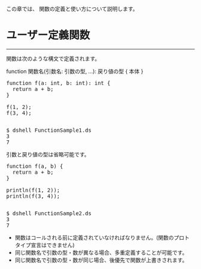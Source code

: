 この章では、 関数の定義と使い方について説明します。  

# ユーザー定義関数
***
関数は次のような構文で定義されます。 

function 関数名(引数名: 引数の型, ...): 戻り値の型 { 本体 }

<pre class="nums:true toolbar:1 plain:true lang:scala highlight:0 decode:true " title="サンプル: FunctionSample1.ds" >
function f(a: int, b: int): int {
  return a + b;
}

f(1, 2);
f(3, 4);

</pre>

<pre class="toolbar:1" title="実行例">
$ dshell FunctionSample1.ds
3
7
</pre>

引数と戻り値の型は省略可能です。  

<pre class="nums:true toolbar:1 plain:true lang:scala highlight:0 decode:true " title="サンプル: FunctionSample2.ds" >
function f(a, b) {
  return a + b;
}

println(f(1, 2));
println(f(3, 4));

</pre>

<pre class="toolbar:1" title="実行例">
$ dshell FunctionSample2.ds
3
7
</pre>

* 関数はコールされる前に定義されていなければなりません。(関数のプロトタイプ宣言はできません) 
* 同じ関数名で引数の型・数が異なる場合、多重定義することが可能です。
* 同じ関数名で引数の型・数が同じ場合、後優先で関数が上書きされます。

